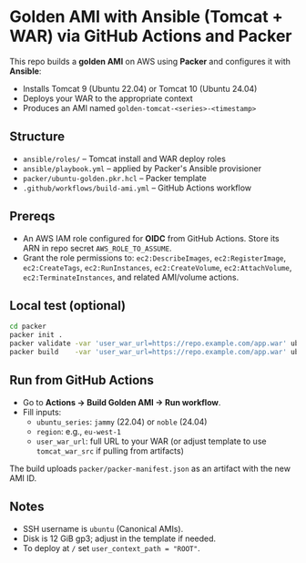# Golden AMI with Ansible (Tomcat + WAR) via GitHub Actions and Packer

This repo builds a **golden AMI** on AWS using **Packer** and configures it with **Ansible**:
- Installs Tomcat 9 (Ubuntu 22.04) or Tomcat 10 (Ubuntu 24.04)
- Deploys your WAR to the appropriate context
- Produces an AMI named `golden-tomcat-<series>-<timestamp>`

## Structure
- `ansible/roles/` – Tomcat install and WAR deploy roles
- `ansible/playbook.yml` – applied by Packer's Ansible provisioner
- `packer/ubuntu-golden.pkr.hcl` – Packer template
- `.github/workflows/build-ami.yml` – GitHub Actions workflow

## Prereqs
- An AWS IAM role configured for **OIDC** from GitHub Actions. Store its ARN in repo secret `AWS_ROLE_TO_ASSUME`.
- Grant the role permissions to: `ec2:DescribeImages`, `ec2:RegisterImage`, `ec2:CreateTags`, `ec2:RunInstances`, `ec2:CreateVolume`, `ec2:AttachVolume`, `ec2:TerminateInstances`, and related AMI/volume actions.

## Local test (optional)
```bash
cd packer
packer init .
packer validate -var 'user_war_url=https://repo.example.com/app.war' ubuntu-golden.pkr.hcl
packer build    -var 'user_war_url=https://repo.example.com/app.war' ubuntu-golden.pkr.hcl
```

## Run from GitHub Actions
- Go to **Actions → Build Golden AMI → Run workflow**.
- Fill inputs:
  - `ubuntu_series`: `jammy` (22.04) or `noble` (24.04)
  - `region`: e.g., `eu-west-1`
  - `user_war_url`: full URL to your WAR (or adjust template to use `tomcat_war_src` if pulling from artifacts)

The build uploads `packer/packer-manifest.json` as an artifact with the new AMI ID.

## Notes
- SSH username is `ubuntu` (Canonical AMIs).
- Disk is 12 GiB gp3; adjust in the template if needed.
- To deploy at `/` set `user_context_path = "ROOT"`.
